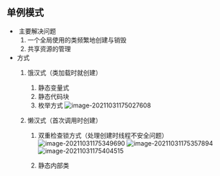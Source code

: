 ## 单例模式

- ​	主要解决问题
  1. 一个全局使用的类频繁地创建与销毁
  2. 共享资源的管理
- 方式
  1. 饿汉式（类加载时就创建）
     1. 静态变量式
     2. 静态代码块
     3. 枚举方式
         ![image-20211031175027608](C:\oneDrive\J学习笔记\codingNote\软件设计\软件设计模式\img\image-20211031175027608.png)
  2. 懒汉式（首次调用时创建）		

     1. 双重检查锁方式（处理创建时线程不安全问题）
        ![image-20211031175349690](C:\oneDrive\J学习笔记\codingNote\软件设计\软件设计模式\img\image-20211031175349690.png)
        ![image-20211031175357894](C:\oneDrive\J学习笔记\codingNote\软件设计\软件设计模式\img\image-20211031175357894.png)
        ![image-20211031175404515](C:\oneDrive\J学习笔记\codingNote\软件设计\软件设计模式\img\image-20211031175404515.png)
        
     2. 静态内部类

        